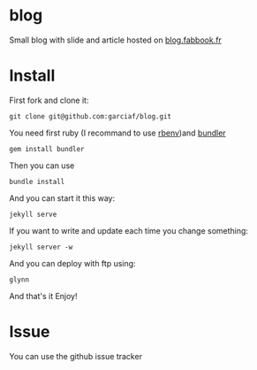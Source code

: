blog
====

Small blog with slide and article hosted on [blog.fabbook.fr](http://blog.fabbook.fr)

Install
====

First fork and clone it:

    git clone git@github.com:garciaf/blog.git

You need first ruby (I recommand to use [rbenv](https://github.com/sstephenson/rbenv))and [bundler](http://gembundler.com/)

    gem install bundler

Then you can use

    bundle install
  
And you can start it this way: 

    jekyll serve
  
If you want to write and update each time you change something: 

    jekyll server -w
  
And you can deploy with ftp using:

    glynn
  
And that's it Enjoy!

Issue
====

You can use the github issue tracker
